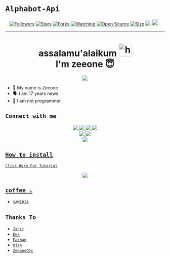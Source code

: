 # ```Alphabot-Api```
<p align="center">
<a href="https://github.com/zeeone-ofc/followers"><img title="Followers" src="https://img.shields.io/github/followers/zeeone-ofc?color=red&style=flat-square"></a>
<a href="https://github.com/zeeone-ofc/api-mirip-zeks/stargazers/"><img title="Stars" src="https://img.shields.io/github/stars/zeeone-ofc/api-mirip-zeks?color=blue&style=flat-square"></a>
<a href="https://github.com/zeeone-ofc/api-mirip-zeks/network/members"><img title="Forks" src="https://img.shields.io/github/forks/zeeone-ofc/api-mirip-zeks?color=red&style=flat-square"></a>
<a href="https://github.com/zeeone-ofc/api-mirip-zeks/watchers"><img title="Watching" src="https://img.shields.io/github/watchers/zeeone-ofc/api-mirip-zeks?label=Watchers&color=blue&style=flat-square"></a>
<a href="https://github.com/zeeone-ofc/api-mirip-zeks"><img title="Open Source" src="https://badges.frapsoft.com/os/v2/open-source.svg?v=103"></a>
<a href="https://github.com/zeeone-ofc/api-mirip-zeks/"><img title="Size" src="https://img.shields.io/github/repo-size/zeeone-ofc/api-mirip-zeks?style=flat-square&color=green"></a>
<a href="https://hits.seeyoufarm.com"><img src="https://hits.seeyoufarm.com/api/count/incr/badge.svg?url=https%3A%2F%2Fgithub.com%2Fzeeone-ofc%2FRest-api-mirip-zeks&count_bg=%2379C83D&title_bg=%23555555&icon=probot.svg&icon_color=%2300FF6D&title=hits&edge_flat=false"/></a>
<a href="https://github.com/zeeone-ofc/api-mirip-zeks/graphs/commit-activity"><img height="20" src="https://img.shields.io/badge/Maintained%3F-yes-green.svg"></a>&nbsp;&nbsp;
</p>
<p align='center'>
    </p>

-------
<h1 align="center">assalamu'alaikum <img src="https://user-images.githubusercontent.com/1303154/88677602-1635ba80-d120-11ea-84d8-d263ba5fc3c0.gif" width="40px" alt="hi"><br>I'm zeeone 😇 </h1>
<p align="center">
  <img src="https://c.top4top.io/p_2069qnvob1.jpg" /></>
</p>

- 👼 My name is Zeeone 
- 🗣️ I am 17 years news 
- 🔭 I am not programmer

## ```Connect with me```
<p align="center">
  <a href="https://instagram.com/zeeoneofc"><img src="https://img.shields.io/badge/Instagram-E4405F?style=for-the-badge&logo=instagram&logoColor=white"/> 
  <a href="https://wa.me/message/JBGU4J2DVYEDK1"><img src="https://img.shields.io/badge/WhatsApp-25D366?style=for-the-badge&logo=whatsapp&logoColor=white" />
  <a href="https://www.facebook.com/profile.php?id=100015526687857"><img src="https://img.shields.io/badge/Facebook-%234267B2.svg?&style=for-the-badge&logo=facebook&logoColor=white" />
  <a href="https://t.me/zeeoneee"><img src="https://img.shields.io/badge/Telegram-%230088cc.svg?&style=for-the-badge&logo=telegram&logoColor=white" /> <br>
  <a href="https://github.com/zeeoneofc"><img src="https://img.shields.io/badge/-GitHub-black?style=flat-square&logo=github" /> 
  <a href="https://youtube.com/channel/UCdzWwbApjkyODby7_MoRYlA"><img src="https://img.shields.io/youtube/channel/subscribers/UCdzWwbApjkyODby7_MoRYlA?style=social" /> <br>
  <a href="https://komarev.com/ghpvc/?username=zeeoneofc&color=blue&style=flat-square&label=Profile+Dilihat"><img src="https://komarev.com/ghpvc/?username=zeeoneofc&color=blue&style=flat-square&label=Profile+Dilihat" />

</p>

## ```How to install```

[`Click Here For Tutorial`](https://youtu.be/BCY6V2PDDEA)<br>

<p align="center">
  <a href="https://youtu.be/BCY6V2PDDEA"><img src="https://telegra.ph/file/a5f2d77a88420560ed8c5.jpg" />
</p>



## ```coffee ☕```

- [`SAWERIA`](https://saweria.co/zeeoneofc)

## ```Thanks To```

- [`Zahir`]()
- [`Eka`]()
- [`Farhan`]()
- [`Ojan`]()
- [`ZeeoneOfc`]()
